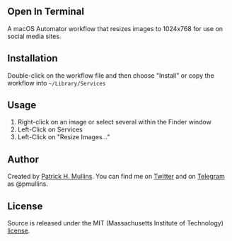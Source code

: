 ## Open In Terminal
A macOS Automator workflow that resizes images to 1024x768 for use on social media sites.

## Installation
Double-click on the workflow file and then choose "Install" or copy the workflow into `~/Library/Services`

## Usage
1. Right-click on an image or select several within the Finder window
2. Left-Click on Services
3. Left-Click on "Resize Images..."

## Author
Created by [Patrick H. Mullins](http://www.pmullins.net). You can find me on [Twitter](https://twitter.com/phmullins) and on [Telegram](https://telegram.org/) as @pmullins.

## License
Source is released under the MIT (Massachusetts Institute of Technology) [license](../license.md).